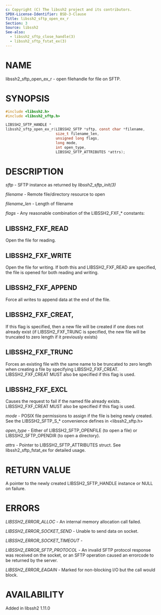 ```yaml
---
c: Copyright (C) The libssh2 project and its contributors.
SPDX-License-Identifier: BSD-3-Clause
Title: libssh2_sftp_open_ex_r
Section: 3
Source: libssh2
See-also:
  - libssh2_sftp_close_handle(3)
  - libssh2_sftp_fstat_ex(3)
---
```


# NAME

libssh2_sftp_open_ex_r - open filehandle for file on SFTP.

# SYNOPSIS

~~~c
#include <libssh2.h>
#include <libssh2_sftp.h>

LIBSSH2_SFTP_HANDLE *
libssh2_sftp_open_ex_r(LIBSSH2_SFTP *sftp, const char *filename,
                       size_t filename_len,
                       unsigned long flags,
                       long mode,
                       int open_type,
                       LIBSSH2_SFTP_ATTRIBUTES *attrs);
~~~

# DESCRIPTION

*sftp* - SFTP instance as returned by *libssh2_sftp_init(3)*

*filename* - Remote file/directory resource to open

*filename_len* - Length of filename

*flags* - Any reasonable combination of the LIBSSH2_FXF_* constants:

## LIBSSH2_FXF_READ

Open the file for reading.

## LIBSSH2_FXF_WRITE

Open the file for writing. If both this and LIBSSH2_FXF_READ are specified,
the file is opened for both reading and writing.

## LIBSSH2_FXF_APPEND

Force all writes to append data at the end of the file.

## LIBSSH2_FXF_CREAT,

If this flag is specified, then a new file will be created if one does not
already exist (if LIBSSH2_FXF_TRUNC is specified, the new file will be
truncated to zero length if it previously exists)

## LIBSSH2_FXF_TRUNC

Forces an existing file with the same name to be truncated to zero length when
creating a file by specifying LIBSSH2_FXF_CREAT. LIBSSH2_FXF_CREAT MUST also
be specified if this flag is used.

## LIBSSH2_FXF_EXCL

Causes the request to fail if the named file already exists.
LIBSSH2_FXF_CREAT MUST also be specified if this flag is used.

*mode* - POSIX file permissions to assign if the file is being newly
created. See the LIBSSH2_SFTP_S_\* convenience defines in \<libssh2_sftp.h\>

*open_type* - Either of LIBSSH2_SFTP_OPENFILE (to open a file) or
LIBSSH2_SFTP_OPENDIR (to open a directory).

*attrs* - Pointer to LIBSSH2_SFTP_ATTRIBUTES struct. See
libssh2_sftp_fstat_ex for detailed usage.

# RETURN VALUE

A pointer to the newly created LIBSSH2_SFTP_HANDLE instance or NULL on
failure.

# ERRORS

*LIBSSH2_ERROR_ALLOC* - An internal memory allocation call failed.

*LIBSSH2_ERROR_SOCKET_SEND* - Unable to send data on socket.

*LIBSSH2_ERROR_SOCKET_TIMEOUT* -

*LIBSSH2_ERROR_SFTP_PROTOCOL* - An invalid SFTP protocol response was
received on the socket, or an SFTP operation caused an errorcode to be
returned by the server.

*LIBSSH2_ERROR_EAGAIN* - Marked for non-blocking I/O but the call would
block.

# AVAILABILITY

Added in libssh2 1.11.0
